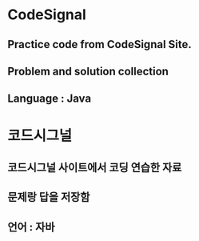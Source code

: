 # CodeSignal
## Practice code from CodeSignal Site.<br>
## Problem and solution collection

## Language : Java

# 코드시그널
## 코드시그널 사이트에서 코딩 연습한 자료
## 문제랑 답을 저장함

## 언어 : 자바
